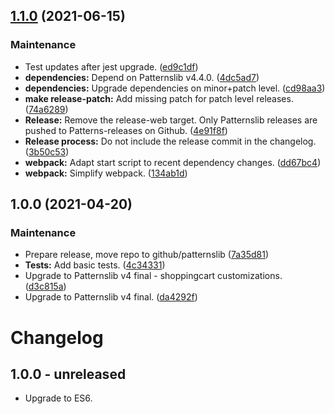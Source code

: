 ## [1.1.0](https://github.com/patternslib/pat-shopping-cart/compare/1.0.0...1.1.0) (2021-06-15)


### Maintenance

* Test updates after jest upgrade. ([ed9c1df](https://github.com/patternslib/pat-shopping-cart/commit/ed9c1df78db7d64be40b1208e4903a2aa9e7cc2c))
* **dependencies:** Depend on Patternslib v4.4.0. ([4dc5ad7](https://github.com/patternslib/pat-shopping-cart/commit/4dc5ad7d1fc80af9673bb6bdc2be3688dd99ec01))
* **dependencies:** Upgrade dependencies on minor+patch level. ([cd98aa3](https://github.com/patternslib/pat-shopping-cart/commit/cd98aa316b1a1a2587d6e431f2098ead620be4be))
* **make release-patch:** Add missing patch for patch level releases. ([74a6289](https://github.com/patternslib/pat-shopping-cart/commit/74a6289f65af4efc0dbf72aedbb286b8ccbc778f))
* **Release:** Remove the release-web target. Only Patternslib releases are pushed to Patterns-releases on Github. ([4e91f8f](https://github.com/patternslib/pat-shopping-cart/commit/4e91f8fcd41000d27be008588f44b646b7c48d1a))
* **Release process:** Do not include the release commit in the changelog. ([3b50c53](https://github.com/patternslib/pat-shopping-cart/commit/3b50c53a11123f00eeabc495ce96c2049fb209cd))
* **webpack:** Adapt start script to recent dependency changes. ([dd67bc4](https://github.com/patternslib/pat-shopping-cart/commit/dd67bc4496f10a793841d8fd79b778fb9f2845f9))
* **webpack:** Simplify webpack. ([134ab1d](https://github.com/patternslib/pat-shopping-cart/commit/134ab1d7a6759066b30af02430d8951ae6727165))

## 1.0.0 (2021-04-20)


### Maintenance

* Prepare release, move repo to github/patternslib ([7a35d81](https://github.com/patternslib/pat-shopping-cart/commit/7a35d81df0a7f336798399f3d2f2d003b6c6a94c))
* **Tests:** Add basic tests. ([4c34331](https://github.com/patternslib/pat-shopping-cart/commit/4c3433104411823e203da24eb32b4047bb8dfa20))
* Upgrade to Patternslib v4 final - shoppingcart customizations. ([d3c815a](https://github.com/patternslib/pat-shopping-cart/commit/d3c815a298f20e897906790d911f6dc3b7a627d9))
* Upgrade to Patternslib v4 final. ([da4292f](https://github.com/patternslib/pat-shopping-cart/commit/da4292f59c3d946503e29bdb01b458a61c61daad))

# Changelog


## 1.0.0 - unreleased

- Upgrade to ES6.


